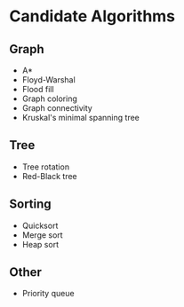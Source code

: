 # Candidate Algorithms

## Graph

* A*
* Floyd-Warshal
* Flood fill
* Graph coloring
* Graph connectivity
* Kruskal's minimal spanning tree

## Tree

* Tree rotation
* Red-Black tree

## Sorting

* Quicksort
* Merge sort
* Heap sort

## Other

* Priority queue
